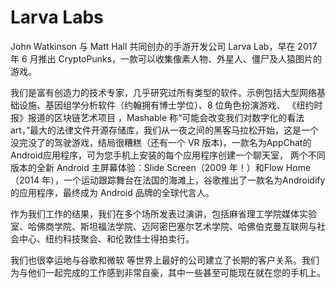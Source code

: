 # 

# Larva Labs

John Watkinson 与 Matt Hall 共同创办的手游开发公司 Larva Lab，早在 2017 年 6 月推出 CryptoPunks，一款可以收集像素人物、外星人、僵尸及人猿图片的游戏。

我们是富有创造力的技术专家，几乎研究过所有类型的软件。示例包括大型网络基础设施、基因组学分析软件（约翰拥有博士学位）、8 位角色扮演游戏、 《纽约时报》报道的区块链艺术项目 ，Mashable 称“可能会改变我们对数字化的看法art，”最大的法律文件开源存储库，我们从一夜之间的黑客马拉松开始，这是一个没完没了的驾驶游戏，结局很糟糕（还有一个 VR 版本)，一款名为AppChat的 Android应用程序，可为您手机上安装的每个应用程序创建一个聊天室， 两个不同版本的全新 Android 主屏幕体验：Slide Screen（2009 年！）和Flow Home（2014 年），一个运动跟踪舞台在法国的海滩上，谷歌推出了一款名为Androidify的应用程序，最终成为 Android 品牌的全球代言人。

作为我们工作的结果，我们在多个场所发表过演讲，包括麻省理工学院媒体实验室、哈佛商学院、斯坦福法学院、迈阿密巴塞尔艺术学院、哈佛伯克曼互联网与社会中心、纽约科技聚会、和伦敦佳士得拍卖行。

我们也很幸运地与谷歌和微软 等世界上最好的公司建立了长期的客户关系。我们为与他们一起完成的工作感到非常自豪，其中一些甚至可能现在就在您的手机上。

